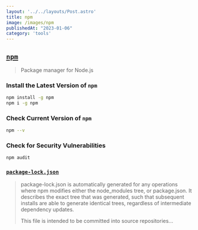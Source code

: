 ```yaml
---
layout: '../../layouts/Post.astro'
title: npm
image: /images/npm
publishedAt: "2023-01-06"
category: 'tools'
---
```


## [`npm`](https://docs.npmjs.com/downloading-and-installing-node-js-and-npm)
> Package manager for Node.js

### Install the Latest Version of `npm`
```bash
npm install -g npm
npm i -g npm
```

### Check Current Version of `npm`
```bash
npm --v
```

### Check for Security Vulnerabilities
```bash
npm audit
```

### [`package-lock.json`](https://docs.npmjs.com/cli/v9/configuring-npm/package-lock-json)

<blockquote>package-lock.json is automatically generated for any operations where npm modifies either the node_modules tree, or package.json. It describes the exact tree that was generated, such that subsequent installs are able to generate identical trees, regardless of intermediate dependency updates.

This file is intended to be committed into source repositories...
</blockquote>
